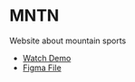 # MNTN

Website about mountain sports

- [Watch Demo](https://zarodyshfrontendera.github.io/mntn-mountain-sport/)
- [Figma File](https://www.figma.com/design/oJypkVVu6bDDUs2YUkyIWk/%D0%A1%D0%B0%D0%B9%D1%82-%D0%BE-%D0%B3%D0%BE%D1%80%D0%BD%D0%BE%D0%BC-%D1%81%D0%BF%D0%BE%D1%80%D1%82%D0%B5--Copy-?node-id=0-1&t=zsu2G4GcD3OBfPNz-1)
